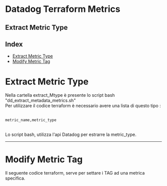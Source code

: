 # Datadog Terraform Metrics
## Extract Metric Type

## Index
* [Extract Metric Type](#extractmetrictype)
* [Modify Metric Tag](#modifytags)


# Extract Metric Type

Nella cartella extract_Mtype è presente lo script bash "dd_extract_metadata_metrics.sh"<br>
Per utilizzare il codice terraform è necessario avere una lista di questo tipo : <br><br>
```
metric_name,metric_type
```
<br>
Lo script bash, utilizza l'api Datadog per estrarre la metric_type.

----

# Modify Metric Tag

Il seguente codice terraform, serve per settare i TAG ad una metrica specifica.
<br>
